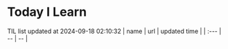 # Today I Learn 
TIL list updated at 2024-09-18 02:10:32
| name | url | updated time |
| :--- | -- | -- |
